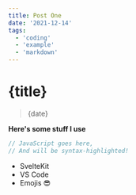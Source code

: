 ```yaml
---
title: Post One
date: '2021-12-14'
tags:
  - 'coding'
  - 'example'
  - 'markdown'
---
```


# {title}

> {date}

**Here's some stuff I use**

```js
// JavaScript goes here,
// And will be syntax-highlighted!
```

- SvelteKit
- VS Code
- Emojis 😎
